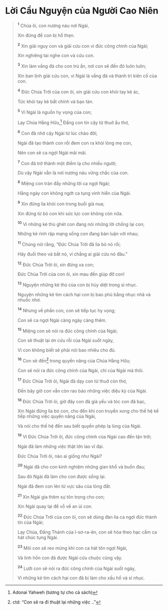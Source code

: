 # Lời Cầu Nguyện của Người Cao Niên

> <sup><b>1</b></sup> Chúa ôi, con nương náu nơi Ngài,
> 
> Xin đừng để con bị hổ thẹn.
> 
> <sup><b>2</b></sup> Xin giải nguy con và giải cứu con vì đức công chính của Ngài;
> 
> Xin nghiêng tai nghe con và cứu con.
> 
> <sup><b>3</b></sup> Xin làm vầng đá cho con trú ẩn, nơi con sẽ đến đó luôn luôn;
> 
> Xin ban lịnh giải cứu con, vì Ngài là vầng đá và thành trì kiên cố của con.
>
> <sup><b>4</b></sup> Ðức Chúa Trời của con ôi, xin giải cứu con khỏi tay kẻ ác,
> 
> Tức khỏi tay kẻ bất chính và bạo tàn.
> 
> <sup><b>5</b></sup> Vì Ngài là nguồn hy vọng của con;
> 
> Lạy Chúa Hằng Hữu,[^1-48794dc8-6034-48ca-b6d3-2cb151922734] Ðấng con tin cậy từ thuở ấu thơ,
> 
> <sup><b>6</b></sup> Con đã nhờ cậy Ngài từ lúc chào đời;
> 
> Ngài đã tạo thành con rồi đem con ra khỏi lòng mẹ con,
> 
> Nên con sẽ ca ngợi Ngài mãi mãi.
>
> <sup><b>7</b></sup> Con đã trở thành một điềm lạ cho nhiều người;
> 
> Dù vậy Ngài vẫn là nơi nương náu vững chắc của con.
> 
> <sup><b>8</b></sup> Miệng con tràn đầy những lời ca ngợi Ngài;
> 
> Hằng ngày con không ngớt ca tụng vinh hiển của Ngài.
> 
> <sup><b>9</b></sup> Xin đừng lìa khỏi con trong buổi già nua;
> 
> Xin đừng từ bỏ con khi sức lực con không còn nữa.
> 
> <sup><b>10</b></sup> Vì những kẻ thù ghét con đang nói những lời chống lại con;
> 
> Những kẻ rình rập mạng sống con đang bàn luận với nhau;
> 
> <sup><b>11</b></sup> Chúng nói rằng, “Ðức Chúa Trời đã lìa bỏ nó rồi;
> 
> Hãy đuổi theo và bắt nó, vì chẳng ai giải cứu nó đâu.”
>
> <sup><b>12</b></sup> Ðức Chúa Trời ôi, xin đừng xa con;
> 
> Ðức Chúa Trời của con ôi, xin mau đến giúp đỡ con!
> 
> <sup><b>13</b></sup> Nguyện những kẻ thù của con bị hủy diệt trong sỉ nhục.
> 
> Nguyện những kẻ tìm cách hại con bị bao phủ bằng nhục nhã và nhuốc nhơ.
> 
> <sup><b>14</b></sup> Nhưng về phần con, con sẽ tiếp tục hy vọng;
> 
> Con sẽ ca ngợi Ngài càng ngày càng thêm.
> 
> <sup><b>15</b></sup> Miệng con sẽ nói ra đức công chính của Ngài;
> 
> Con sẽ thuật lại ơn cứu rỗi của Ngài suốt ngày,
> 
> Vì con không biết sẽ phải nói bao nhiêu cho đủ.
> 
> <sup><b>16</b></sup> Con sẽ đến[^2-48794dc8-6034-48ca-b6d3-2cb151922734] trong quyền năng của Chúa Hằng Hữu;
> 
> Con sẽ nói ra đức công chính của Ngài, chỉ của Ngài mà thôi.
>
> <sup><b>17</b></sup> Ðức Chúa Trời ôi, Ngài đã dạy con từ thuở còn thơ,
> 
> Ðến bây giờ con vẫn còn rao báo những việc diệu kỳ của Ngài.
> 
> <sup><b>18</b></sup> Ðức Chúa Trời ôi, giờ đây con đã già yếu và tóc con đã bạc,
> 
> Xin Ngài đừng lìa bỏ con, cho đến khi con truyền xong cho thế hệ kế tiếp những việc quyền năng của Ngài,
> 
> Và nói cho thế hệ đến sau biết quyền phép lạ lùng của Ngài.
> 
> <sup><b>19</b></sup> Vì Ðức Chúa Trời ôi, đức công chính của Ngài cao đến tận trời;
> 
> Ngài đã làm những việc thật lớn lao vĩ đại.
> 
> Ðức Chúa Trời ôi, nào ai giống như Ngài?
>
> <sup><b>20</b></sup> Ngài đã cho con kinh nghiệm những gian khổ và buồn đau;
> 
> Sau đó Ngài đã làm cho con được sống lại.
> 
> Ngài đã đem con lên từ vực sâu của lòng đất.
> 
> <sup><b>21</b></sup> Xin Ngài gia thêm sự tôn trọng cho con;
> 
> Xin Ngài quay lại để vỗ về an ủi con.
>
> <sup><b>22</b></sup> Ðức Chúa Trời của con ôi, con sẽ dùng đàn lia ca ngợi đức thành tín của Ngài;
> 
> Lạy Chúa, Ðấng Thánh của I-sơ-ra-ên, con sẽ hòa theo hạc cầm ca hát chúc tụng Ngài.
> 
> <sup><b>23</b></sup> Môi con sẽ reo mừng khi con ca hát tôn ngợi Ngài,
> 
> Và linh hồn con đã được Ngài cứu chuộc cũng vậy.
> 
> <sup><b>24</b></sup> Lưỡi con sẽ nói ra đức công chính của Ngài suốt ngày,
> 
> Vì những kẻ tìm cách hại con đã bị làm cho xấu hổ và sỉ nhục.

[^1-48794dc8-6034-48ca-b6d3-2cb151922734]: Adonai Yahweh (tương tự cho cả sách)
[^2-48794dc8-6034-48ca-b6d3-2cb151922734]: ctd: “Con sẽ ra đi thuật lại những việc ..”